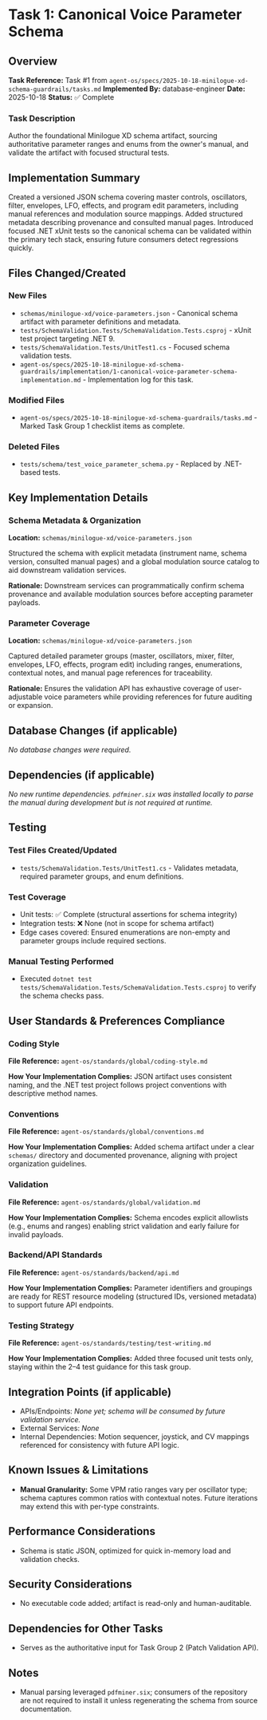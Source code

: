 # Task 1: Canonical Voice Parameter Schema

## Overview
**Task Reference:** Task #1 from `agent-os/specs/2025-10-18-minilogue-xd-schema-guardrails/tasks.md`
**Implemented By:** database-engineer
**Date:** 2025-10-18
**Status:** ✅ Complete

### Task Description
Author the foundational Minilogue XD schema artifact, sourcing authoritative parameter ranges and enums from the owner's manual, and validate the artifact with focused structural tests.

## Implementation Summary
Created a versioned JSON schema covering master controls, oscillators, filter, envelopes, LFO, effects, and program edit parameters, including manual references and modulation source mappings. Added structured metadata describing provenance and consulted manual pages. Introduced focused .NET xUnit tests so the canonical schema can be validated within the primary tech stack, ensuring future consumers detect regressions quickly.

## Files Changed/Created

### New Files
- `schemas/minilogue-xd/voice-parameters.json` - Canonical schema artifact with parameter definitions and metadata.
- `tests/SchemaValidation.Tests/SchemaValidation.Tests.csproj` - xUnit test project targeting .NET 9.
- `tests/SchemaValidation.Tests/UnitTest1.cs` - Focused schema validation tests.
- `agent-os/specs/2025-10-18-minilogue-xd-schema-guardrails/implementation/1-canonical-voice-parameter-schema-implementation.md` - Implementation log for this task.

### Modified Files
- `agent-os/specs/2025-10-18-minilogue-xd-schema-guardrails/tasks.md` - Marked Task Group 1 checklist items as complete.

### Deleted Files
- `tests/schema/test_voice_parameter_schema.py` - Replaced by .NET-based tests.

## Key Implementation Details

### Schema Metadata & Organization
**Location:** `schemas/minilogue-xd/voice-parameters.json`

Structured the schema with explicit metadata (instrument name, schema version, consulted manual pages) and a global modulation source catalog to aid downstream validation services.

**Rationale:** Downstream services can programmatically confirm schema provenance and available modulation sources before accepting parameter payloads.

### Parameter Coverage
**Location:** `schemas/minilogue-xd/voice-parameters.json`

Captured detailed parameter groups (master, oscillators, mixer, filter, envelopes, LFO, effects, program edit) including ranges, enumerations, contextual notes, and manual page references for traceability.

**Rationale:** Ensures the validation API has exhaustive coverage of user-adjustable voice parameters while providing references for future auditing or expansion.

## Database Changes (if applicable)
_No database changes were required._

## Dependencies (if applicable)
_No new runtime dependencies. `pdfminer.six` was installed locally to parse the manual during development but is not required at runtime._

## Testing

### Test Files Created/Updated
- `tests/SchemaValidation.Tests/UnitTest1.cs` - Validates metadata, required parameter groups, and enum definitions.

### Test Coverage
- Unit tests: ✅ Complete (structural assertions for schema integrity)
- Integration tests: ❌ None (not in scope for schema artifact)
- Edge cases covered: Ensured enumerations are non-empty and parameter groups include required sections.

### Manual Testing Performed
- Executed `dotnet test tests/SchemaValidation.Tests/SchemaValidation.Tests.csproj` to verify the schema checks pass.

## User Standards & Preferences Compliance

### Coding Style
**File Reference:** `agent-os/standards/global/coding-style.md`

**How Your Implementation Complies:** JSON artifact uses consistent naming, and the .NET test project follows project conventions with descriptive method names.

### Conventions
**File Reference:** `agent-os/standards/global/conventions.md`

**How Your Implementation Complies:** Added schema artifact under a clear `schemas/` directory and documented provenance, aligning with project organization guidelines.

### Validation
**File Reference:** `agent-os/standards/global/validation.md`

**How Your Implementation Complies:** Schema encodes explicit allowlists (e.g., enums and ranges) enabling strict validation and early failure for invalid payloads.

### Backend/API Standards
**File Reference:** `agent-os/standards/backend/api.md`

**How Your Implementation Complies:** Parameter identifiers and groupings are ready for REST resource modeling (structured IDs, versioned metadata) to support future API endpoints.

### Testing Strategy
**File Reference:** `agent-os/standards/testing/test-writing.md`

**How Your Implementation Complies:** Added three focused unit tests only, staying within the 2–4 test guidance for this task group.

## Integration Points (if applicable)
- APIs/Endpoints: _None yet; schema will be consumed by future validation service._
- External Services: _None_
- Internal Dependencies: Motion sequencer, joystick, and CV mappings referenced for consistency with future API logic.

## Known Issues & Limitations
- **Manual Granularity:** Some VPM ratio ranges vary per oscillator type; schema captures common ratios with contextual notes. Future iterations may extend this with per-type constraints.

## Performance Considerations
- Schema is static JSON, optimized for quick in-memory load and validation checks.

## Security Considerations
- No executable code added; artifact is read-only and human-auditable.

## Dependencies for Other Tasks
- Serves as the authoritative input for Task Group 2 (Patch Validation API).

## Notes
- Manual parsing leveraged `pdfminer.six`; consumers of the repository are not required to install it unless regenerating the schema from source documentation.
